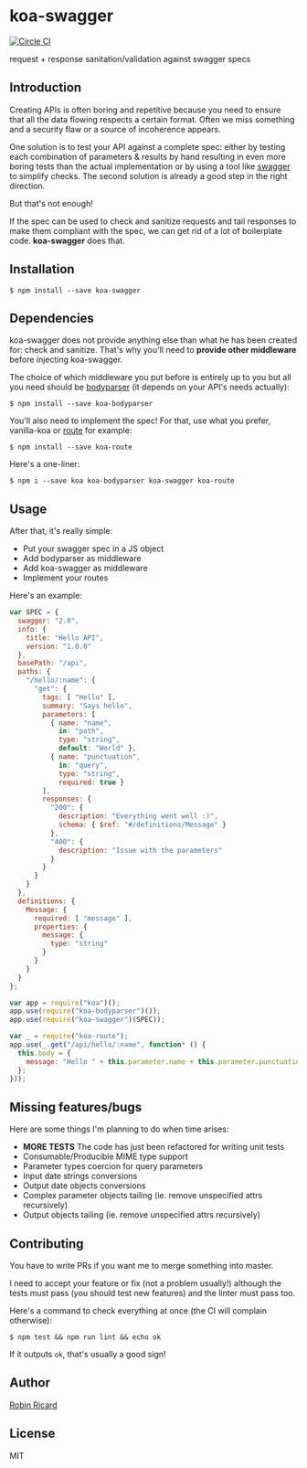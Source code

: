# koa-swagger

[![Circle CI](https://circleci.com/gh/rricard/koa-swagger/tree/master.svg?style=svg)](https://circleci.com/gh/rricard/koa-swagger/tree/master)

request + response sanitation/validation against swagger specs

## Introduction

Creating APIs is often boring and repetitive because you need to ensure
that all the data flowing respects a certain format. Often we miss
something and a security flaw or a source of incoherence appears.

One solution is to test your API against a complete spec: either by testing
each combination of parameters & results by hand resulting in even more
boring tests than the actual implementation or by using a tool like
[swagger](http://swagger.io) to simplify checks. The second solution
is already a good step in the right direction.

But that's not enough!

If the spec can be used to check and sanitize requests and tail responses
to make them compliant with the spec, we can get rid of a lot of boilerplate
code. **koa-swagger** does that.

## Installation

```shell
$ npm install --save koa-swagger
```

## Dependencies

koa-swagger does not provide anything else than what he has been created for: 
check and sanitize. That's why you'll need to **provide other middleware** 
before injecting koa-swagger.

The choice of which middleware you put before is entirely up to you but all
you need should be [bodyparser](https://github.com/koajs/bodyparser) (it
depends on your API's needs actually):

```shell
$ npm install --save koa-bodyparser
```

You'll also need to implement the spec! For that, use what
you prefer, vanilla-koa or [route](https://github.com/koajs/route) for example:

```shell
$ npm install --save koa-route
```

Here's a one-liner:

```shell
$ npm i --save koa koa-bodyparser koa-swagger koa-route
```

## Usage

After that, it's really simple:

- Put your swagger spec in a JS object
- Add bodyparser as middleware
- Add koa-swagger as middleware
- Implement your routes

Here's an example:

```js
var SPEC = {
  swagger: "2.0",
  info: {
    title: "Hello API",
    version: "1.0.0"
  },
  basePath: "/api",
  paths: {
    "/hello/:name": {
      "get": {
        tags: [ "Hello" ],
        summary: "Says hello",
        parameters: [
          { name: "name",
            in: "path",
            type: "string",
            default: "World" },
          { name: "punctuation",
            in: "query",
            type: "string",
            required: true }
        ],
        responses: {
          "200": {
            description: "Everything went well :)",
            schema: { $ref: "#/definitions/Message" }
          },
          "400": {
            description: "Issue with the parameters"
          }
        }
      }
    }
  },
  definitions: {
    Message: {
      required: [ "message" ],
      properties: {
        message: {
          type: "string"
        }
      }
    }
  }
};

var app = require("koa")();
app.use(require("koa-bodyparser")());
app.use(require("koa-swagger")(SPEC));

var _ = require("koa-route");
app.use(_.get("/api/hello/:name", function* () {
  this.body = {
    message: "Hello " + this.parameter.name + this.parameter.punctuation
  };
}));
```

## Missing features/bugs

Here are some things I'm planning to do when time arises:

- **MORE TESTS** The code has just been refactored for writing unit tests
- Consumable/Producible MIME type support
- Parameter types coercion for query parameters
- Input date strings conversions
- Output date objects conversions
- Complex parameter objects tailing (ie. remove unspecified attrs recursively)
- Output objects tailing (ie. remove unspecified attrs recursively)

## Contributing

You have to write PRs if you want me to merge something into master.

I need to accept your feature or fix (not a problem usually!) although
the tests must pass (you should test new features) and the linter must pass too.

Here's a command to check everything at once (the CI will complain otherwise):

```shell
$ npm test && npm run lint && echo ok
```

If it outputs `ok`, that's usually a good sign!

## Author

[Robin Ricard](http://rricard.me)

## License

MIT
